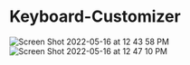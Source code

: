 # Keyboard-Customizer

![Screen Shot 2022-05-16 at 12 43 58 PM](https://user-images.githubusercontent.com/98718555/168671428-7ab05180-dd97-456d-941e-c7579565fa93.png)
![Screen Shot 2022-05-16 at 12 47 10 PM](https://user-images.githubusercontent.com/98718555/168671439-ac7bf99a-3bd0-415d-840f-4d363e9371ce.png)
